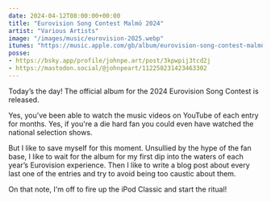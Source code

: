 ```yaml
---
date: 2024-04-12T08:00:00+00:00
title: "Eurovision Song Contest Malmö 2024"
artist: "Various Artists"
image: "/images/music/eurovision-2025.webp"
itunes: "https://music.apple.com/gb/album/eurovision-song-contest-malmö-2024/1736817783"
posse:
- https://bsky.app/profile/johnpe.art/post/3kpwpij3tcd2j
- https://mastodon.social/@johnpeart/112258231423463302
---
```


Today’s the day! The official album for the 2024 Eurovision Song Contest is released.

Yes, you've been able to watch the music videos on YouTube of each entry for months. Yes, if you're a die hard fan you could even have watched the national selection shows. 

But I like to save myself for this moment. Unsullied by the hype of the fan base, I like to wait for the album for my first dip into the waters of each year’s Eurovision experience. Then I like to write a blog post about every last one of the entries and try to avoid being too caustic about them. 

On that note, I'm off to fire up the iPod Classic and start the ritual!